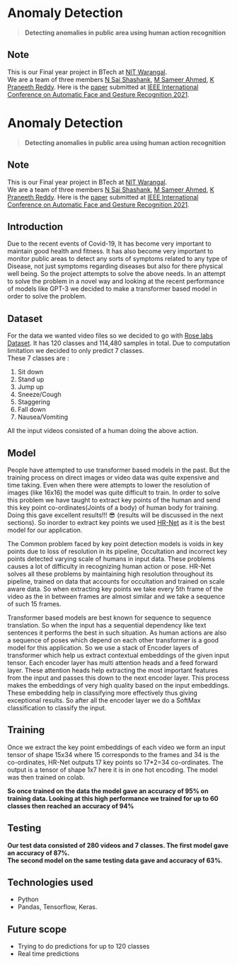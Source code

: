 # Anomaly Detection

> **Detecting anomalies in public area using human action recognition**

## Note 

This is our Final year project in BTech at [NIT Warangal](https://nitw.ac.in/main/).  
We are a team of three members [N Sai Shashank](https://www.linkedin.com/in/sai-shashank-n-370b6b155/), [M Sameer Ahmed](https://www.linkedin.com/in/sameer-ahmed-802195195/), [K Praneeth Reddy](https://www.linkedin.com/in/praneeth-kunduru-69797614b/). Here is the [paper]() submitted at [IEEE International Conference on Automatic Face and Gesture Recognition 2021](http://iab-rubric.org/fg2021/#:~:text=FG%202021%20IEEE%20International%20Conference%20on%20Automatic%20Face,and%20video-based%20face%2C%20gesture%2C%20and%20body%20movement%20recognition.).

# Anomaly Detection

> **Detecting anomalies in public area using human action recognition**

## Note 

This is our Final year project in BTech at [NIT Warangal](https://nitw.ac.in/main/).  
We are a team of three members [N Sai Shashank](https://www.linkedin.com/in/sai-shashank-n-370b6b155/), [M Sameer Ahmed](https://www.linkedin.com/in/sameer-ahmed-802195195/), [K Praneeth Reddy](https://www.linkedin.com/in/praneeth-kunduru-69797614b/). Here is the [paper]() submitted at [IEEE International Conference on Automatic Face and Gesture Recognition 2021](http://iab-rubric.org/fg2021/#:~:text=FG%202021%20IEEE%20International%20Conference%20on%20Automatic%20Face,and%20video-based%20face%2C%20gesture%2C%20and%20body%20movement%20recognition.).

## Introduction 

Due to the recent events of Covid-19, It has become very important to maintain good health and fitness. It has also become very important to monitor public areas to detect any sorts of symptoms related to any type of Disease, not just symptoms regarding diseases but also for there physical well being. So the project attempts to solve the above needs. In an attempt to solve the problem in a novel way and looking at the recent performance of models like GPT-3 we decided to make a transformer based model in order to solve the problem.

## Dataset 

For the data we wanted video files so we decided to go with [Rose labs Dataset](http://rose1.ntu.edu.sg/Datasets/actionRecognition.asp). It has 120 classes and 114,480 samples in total. Due to computation limitation we decided to only predict 7 classes.  
These 7 classes are :  

1. Sit down
2. Stand up
3. Jump up
4. Sneeze/Cough
5. Staggering
6. Fall down
7. Nausea/Vomiting

All the input videos consisted of a human doing the above action.

## Model

People have attempted to use transformer based models in the past. But the training process on direct images or video data was quite expensive and time taking. Even when there were attempts to lower the resolution of images (like 16x16) the model was quite difficult to train. In order to solve this problem we have taught to extract key points of the human and send this key point co-ordinates(Joints of a body) of human body for training. Doing this gave excellent results!!! 😎 (results will be discussed in the next sections). So inorder to extract key points we used [HR-Net](https://github.com/HRNet/HigherHRNet-Human-Pose-Estimation) as it is the best model for our application.  

The Common problem faced by key point detection models is voids in key points due to loss of resolution in its pipeline, Occultation and incorrect key points detected varying scale of humans in input data. These problems causes a lot of difficulty in recognizing human action or pose. HR-Net solves all these problems by maintaining high resolution throughout its pipeline, trained on data that accounts for occultation and trained on scale aware data. So when extracting key points we take every 5th frame of the video as the in between frames are almost similar and we take a sequence of such 15 frames.  

Transformer based models are best known for sequence to sequence translation. So when the input has a sequential dependency like text sentences it performs the best in such situation. As human actions are also a sequence of poses which depend on each other transformer is a good model for this application. So we use a stack of Encoder layers of transformer which help us extract contextual embeddings of the given input tensor. Each encoder layer has multi attention heads and a feed forward layer. These attention heads help extracting the most important features from the input and passes this down to the next encoder layer. This process makes the embeddings of very high quality based on the input embeddings. These embedding help in classifying more effectively thus giving exceptional results. So after all the encoder layer we do a SoftMax classification to classify the input.

## Training

Once we extract the key point embeddings of each video we form an input tensor of shape 15x34 where 15 corresponds to the frames and 34 is the co-ordinates, HR-Net outputs 17 key points so 17*2=34 co-ordinates. The output is a tensor of shape 1x7 here it is in one hot encoding. The model was then trained on colab.

**So once trained on the data the model gave an accuracy of 95% on training data. Looking at this high performance we trained for up to 60 classes then reached an accuracy of 94%**

## Testing

**Our test data consisted of 280 videos and 7 classes. The first model gave an accuracy of 87%.  
The second model on the same testing data gave and accuracy of 63%**.

## Technologies used

- Python
- Pandas, Tensorflow, Keras.

## Future scope

- Trying to do predictions for up to 120 classes
- Real time predictions